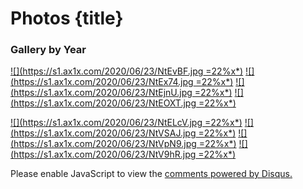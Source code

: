 # Photos {title}

### Gallery by Year

[![](https://s1.ax1x.com/2020/06/23/NtEvBF.jpg =22%x*)](https://photos.app.goo.gl/eDYLMKHg6PVemsSi8)
[![](https://s1.ax1x.com/2020/06/23/NtEx74.jpg =22%x*)](https://photos.app.goo.gl/memsES6Sgf81BnQ96)
[![](https://s1.ax1x.com/2020/06/23/NtEjnU.jpg =22%x*)](https://photos.app.goo.gl/jsagKxqJXsdcAkh3A)
[![](https://s1.ax1x.com/2020/06/23/NtEOXT.jpg =22%x*)](https://photos.app.goo.gl/WXhWxGonVN4piH3H6)

[![](https://s1.ax1x.com/2020/06/23/NtELcV.jpg =22%x*)](https://photos.app.goo.gl/9mvpaLgBbnX1SFrd9)
[![](https://s1.ax1x.com/2020/06/23/NtVSAJ.jpg =22%x*)](https://photos.app.goo.gl/nErPHBhsg94KcdCy7)
[![](https://s1.ax1x.com/2020/06/23/NtVpN9.jpg =22%x*)](https://photos.app.goo.gl/AcbQ9mgyjkpzizrH7)
[![](https://s1.ax1x.com/2020/06/23/NtV9hR.jpg =22%x*)](https://photos.app.goo.gl/6r6zvLxknUvui5Fu7)

<div id="disqus_thread"></div>
<script>

/**
*  RECOMMENDED CONFIGURATION VARIABLES: EDIT AND UNCOMMENT THE SECTION BELOW TO INSERT DYNAMIC VALUES FROM YOUR PLATFORM OR CMS.
*  LEARN WHY DEFINING THESE VARIABLES IS IMPORTANT: https://disqus.com/admin/universalcode/#configuration-variables*/
/*
var disqus_config = function () {
this.page.url = PAGE_URL;  // Replace PAGE_URL with your page's canonical URL variable
this.page.identifier = window.location.pathname; // Replace PAGE_IDENTIFIER with your page's unique identifier variable
};
*/
(function() { // DON'T EDIT BELOW THIS LINE
var d = document, s = d.createElement('script');
s.src = 'https://huachenyu-news.disqus.com/embed.js';
s.setAttribute('data-timestamp', +new Date());
(d.head || d.body).appendChild(s);
})();
</script>
<noscript>Please enable JavaScript to view the <a href="https://disqus.com/?ref_noscript">comments powered by Disqus.</a></noscript>